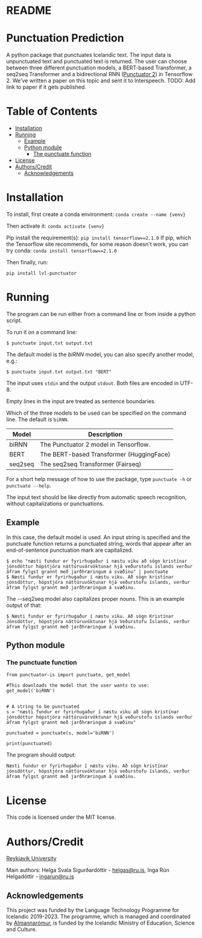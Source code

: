 # README

# Punctuation Prediction 
A python package that punctuates Icelandic text. The input data is unpunctuated text and punctuated text is returned. The user can choose between three different punctuation models, a BERT-based Transformer, a seq2seq Transformer and a bidirectional RNN ([Punctuator 2](www.github.com/ottokart/punctuator2)) in Tensorflow 2. We've written a paper on this topic and sent it to Interspeech. TODO: Add link to paper if it gets published.

# Table of Contents
- [Installation](#installation)
- [Running](#running)
  * [Example](#example)
  * [Python module](#python-module)
    + [The punctuate function](#the-punctuate-function)
- [License](#license)
- [Authors/Credit](#authors-credit)
  * [Acknowledgements](#acknowledgements)

# Installation

To install, first create a conda environment:
```conda create --name {venv}```

Then activate it:
```conda activate {venv}```

Pip install the requirement(s):
```pip install tensorflow==2.1.0```
If pip, which the Tensorflow site recommends, for some reason doesn't work, you can try conda:
```conda install tensorflow==2.1.0```

Then finally, run:

```pip install lvl-punctuator```

# Running

The program can be run either from a command line or from inside a python script. 

To run it on a command line:

```$ punctuate input.txt output.txt```

The default model is the *biRNN* model, you can also specify another model, e.g.:

```$ punctuate input.txt output.txt "BERT"```

The input uses `stdin` and the output `stdout`. Both files are encoded in UTF-8. 

Empty lines in the input are treated as sentence boundaries. 

Which of the three models to be used can be specified on the command line. The default is `biRNN`.

|Model|Description|
|---|---|
|biRNN|The Punctuator 2 model in Tensorflow.|
|BERT|The BERT-based Transformer (HuggingFace)|
|seq2seq|The seq2seq Transformer (Fairseq)|

For a short help message of how to use the package, type `punctuate -h` or `punctuate --help`.

The input text should be like directly from automatic speech recognition, without capitalizations or punctuations. 

## Example

In this case, the default model is used. An input string is specified and the punctuate function returns a punctuated string, words that appear after an end-of-sentence punctuation mark are capitalized.

```
$ echo "næsti fundur er fyrirhugaður í næstu viku að sögn kristínar jónsdóttur hópstjóra náttúruvárvöktunar hjá veðurstofu íslands verður áfram fylgst grannt með jarðhræringum á svæðinu" | punctuate
$ Næsti fundur er fyrirhugaður í næstu viku. Að sögn kristínar jónsdóttur, hópstjóra náttúruvöktunar hjá veðurstofu íslands, verður áfram fylgst grannt með jarðhræringum á svæðinu.
```
The --seq2seq model also capitalizes proper nouns. This is an example output of that:
```
$ Næsti fundur er fyrirhugaður í næstu viku. Að sögn Kristínar Jónsdóttur, hópstjóra náttúruvöktunar hjá Veðurstofu Íslands, verður áfram fylgst grannt með jarðhræringum á svæðinu.
```

## Python module

### The punctuate function

```
from punctuator-is import punctuate, get_model

#This downloads the model that the user wants to use:
get_model('biRNN')


# A string to be punctuated
s = "næsti fundur er fyrirhugaður í næstu viku að sögn kristínar jónsdóttur hópstjóra náttúruvárvöktunar hjá veðurstofu íslands verður áfram fylgst grannt með jarðhræringum á svæðinu"

punctuated = punctuate(s, model='biRNN')

print(punctuated)
```
The program should output:
```
Næsti fundur er fyrirhugaður í næstu viku. Að sögn kristínar jónsdóttur, hópstjóra náttúruvöktunar hjá veðurstofu íslands, verður áfram fylgst grannt með jarðhræringum á svæðinu.
```

# License
This code is licensed under the MIT license.

# Authors/Credit
[Reykjavik University](www.ru.is)

Main authors: Helga Svala Sigurðardóttir - helgas@ru.is, Inga Rún Helgadóttir - ingarun@ru.is

## Acknowledgements

This project was funded by the Language Technology Programme for Icelandic 2019-2023. The programme, which is managed and coordinated by [Almannarómur](https://almannaromur.is/), is funded by the Icelandic Ministry of Education, Science and Culture.
